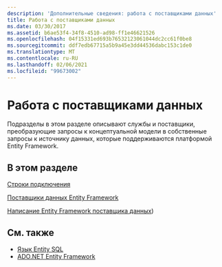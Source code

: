 ```yaml
---
description: 'Дополнительные сведения: работа с поставщиками данных'
title: Работа с поставщиками данных
ms.date: 03/30/2017
ms.assetid: b6ae53f4-34f8-4510-ad98-ff1e46621526
ms.openlocfilehash: 04f15331ed693b76532123061044dc2cc61f0be8
ms.sourcegitcommit: ddf7edb67715a5b9a45e3dd44536dabc153c1de0
ms.translationtype: MT
ms.contentlocale: ru-RU
ms.lasthandoff: 02/06/2021
ms.locfileid: "99673002"
---
```

# <a name="working-with-data-providers"></a>Работа с поставщиками данных

Подразделы в этом разделе описывают службы и поставщики, преобразующие запросы к концептуальной модели в собственные запросы к источнику данных, которые поддерживаются платформой Entity Framework.  
  
## <a name="in-this-section"></a>В этом разделе  

 [Строки подключения](connection-strings.md)  
  
 [Поставщики данных Entity Framework](data-providers.md)  
  
 [Написание Entity Framework поставщика данных](/previous-versions/dotnet/netframework-4.0/ee789835(v=vs.100)))
  
## <a name="see-also"></a>См. также

- [Язык Entity SQL](./language-reference/entity-sql-language.md)
- [ADO.NET Entity Framework](index.md)
